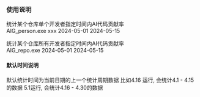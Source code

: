 
### 使用说明
统计某个仓库单个开发者指定时间内AI代码贡献率  
AIG_person.exe xxx 2024-05-01 2024-05-15  


统计某个仓库所有开发者指定时间内AI代码贡献率  
AIG_repo.exe 2024-05-01 2024-05-15  

#### 默认时间说明
默认统计时间为当前日期的上一个统计周期数据
比如4.16 运行, 会统计4.1 - 4.15的数据
5.1运行, 会统计4.16 - 4.30的数据